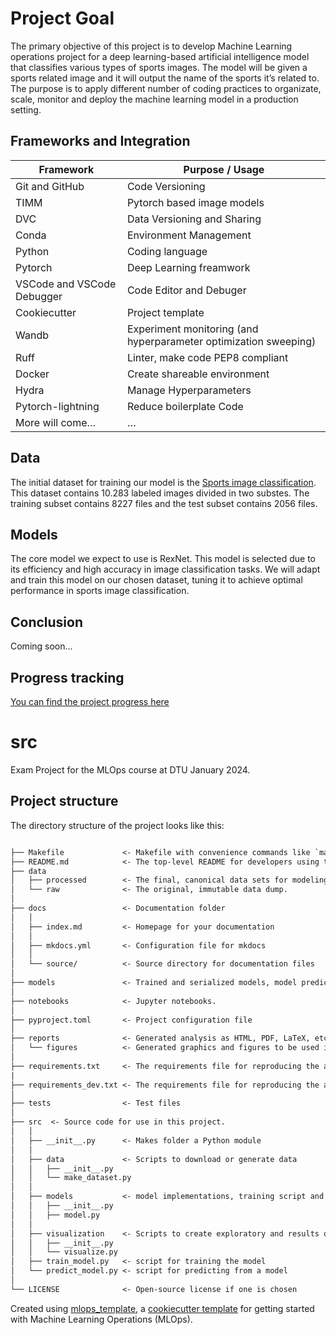 # Project Goal

The primary objective of this project is to develop Machine Learning operations project for a deep learning-based artificial intelligence model that classifies various types of sports images. The model will be given a sports related image and it will output the name of the sports it’s related to. The purpose is to apply different number of coding practices to organizate, scale, monitor and deploy the machine learning model in a production setting.

## Frameworks and Integration

| Framework    | Purpose / Usage |
| -------- | ------- |
| Git and GitHub  | Code Versioning    |
| TIMM | Pytorch based image models     |
| DVC    | Data Versioning and Sharing    |
| Conda    | Environment Management   |
| Python   | Coding language  |
| Pytorch   | Deep Learning freamwork  |
| VSCode and VSCode Debugger    | Code Editor and Debuger  |
| Cookiecutter   | Project template   |
| Wandb   | Experiment monitoring (and hyperparameter optimization sweeping)  |
| Ruff   | Linter, make code PEP8 compliant   |
| Docker   | Create shareable environment  |
| Hydra   | Manage Hyperparameters  |
| Pytorch-lightning   | Reduce boilerplate Code |
| More will come…  | … |

## Data

The initial dataset for training our model is the [Sports image classification](https://www.kaggle.com/datasets/sidharkal/sports-image-classification). This dataset contains 10.283 labeled images divided in two substes. The training subset contains 8227 files and the test subset contains 2056 files.

## Models

The core model we expect to use is RexNet. This model is selected due to its efficiency and high accuracy in image classification tasks. We will adapt and train this model on our chosen dataset, tuning it to achieve optimal performance in sports image classification.

## Conclusion

Coming soon...

## Progress tracking

[You can find the project progress here](https://github.com/users/hmhauter/projects/1/views/1)

# src

Exam Project for the MLOps course at DTU January 2024.

## Project structure

The directory structure of the project looks like this:

```txt

├── Makefile             <- Makefile with convenience commands like `make data` or `make train`
├── README.md            <- The top-level README for developers using this project.
├── data
│   ├── processed        <- The final, canonical data sets for modeling.
│   └── raw              <- The original, immutable data dump.
│
├── docs                 <- Documentation folder
│   │
│   ├── index.md         <- Homepage for your documentation
│   │
│   ├── mkdocs.yml       <- Configuration file for mkdocs
│   │
│   └── source/          <- Source directory for documentation files
│
├── models               <- Trained and serialized models, model predictions, or model summaries
│
├── notebooks            <- Jupyter notebooks.
│
├── pyproject.toml       <- Project configuration file
│
├── reports              <- Generated analysis as HTML, PDF, LaTeX, etc.
│   └── figures          <- Generated graphics and figures to be used in reporting
│
├── requirements.txt     <- The requirements file for reproducing the analysis environment
|
├── requirements_dev.txt <- The requirements file for reproducing the analysis environment
│
├── tests                <- Test files
│
├── src  <- Source code for use in this project.
│   │
│   ├── __init__.py      <- Makes folder a Python module
│   │
│   ├── data             <- Scripts to download or generate data
│   │   ├── __init__.py
│   │   └── make_dataset.py
│   │
│   ├── models           <- model implementations, training script and prediction script
│   │   ├── __init__.py
│   │   ├── model.py
│   │
│   ├── visualization    <- Scripts to create exploratory and results oriented visualizations
│   │   ├── __init__.py
│   │   └── visualize.py
│   ├── train_model.py   <- script for training the model
│   └── predict_model.py <- script for predicting from a model
│
└── LICENSE              <- Open-source license if one is chosen
```

Created using [mlops_template](https://github.com/SkafteNicki/mlops_template),
a [cookiecutter template](https://github.com/cookiecutter/cookiecutter) for getting
started with Machine Learning Operations (MLOps).

